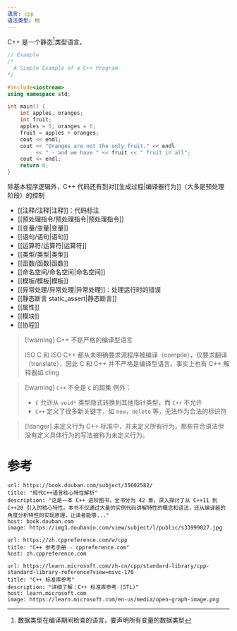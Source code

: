 ```yaml
---
语言: cpp
语法类型: 根
---
```

C++ 是一个静态[^1]类型语言。

```cpp
// Example
/*
  A Simple Example of a C++ Program
*/

#include<iostream>
using namespace std;

int main() {
    int apples, oranges;
    int fruit;
    apples = 5; oranges = 6;
    fruit = apples + oranges;
    cout << endl;
    cout << "Oranges are not the only fruit." << endl
         << " - and we have " << fruit << " fruit in all";
    cout << endl;
    return 0;
}
```

除基本程序逻辑外，C++ 代码还有到对[[生成过程|编译器行为]]（大多是预处理阶段）的控制
- [[注释/注释|注释]]：代码标注
- [[预处理指令/预处理指令|预处理指令]]
- [[变量/变量|变量]]
- [[语句/语句|语句]]
- [[运算符/运算符|运算符]]
- [[类型/类型|类型]]
- [[函数/函数|函数]]
- [[命名空间/命名空间|命名空间]]
- [[模板/模板|模板]]
- [[异常处理/异常处理|异常处理]]：处理运行时的错误
- [[静态断言 static_assert|静态断言]]
- [[属性]]
- [[模块]]
- [[协程]]

> [!warning] C++ 不是严格的编译型语言
> 
> ISO C 和 ISO C++ 都从未明确要求源程序被编译（compile），仅要求翻译（translate），因此 C 和 C++ 并不严格是编译型语言。事实上也有 C++ 解释器如 cling

> [!warning] `C++` 不全是 `C` 的超集
> 例外：
> - `C` 允许从 `void*` 类型隐式转换到其他指针类型，而 `C++` 不允许
> - `C++` 定义了很多新关键字，如 `new`，`delete` 等，无法作为合法的标识符

> [!danger] 未定义行为
> C++ 标准中，并未定义所有行为，那些符合语法但没有定义具体行为的写法被称为未定义行为。
# 参考

```cardlink
url: https://book.douban.com/subject/35602582/
title: "现代C++语言核心特性解析"
description: "这是一本 C++ 进阶图书，全书分为 42 章，深入探讨了从 C++11 到 C++20 引入的核心特性。本书不仅通过大量的实例代码讲解特性的概念和语法，还从编译器的角度分析特性的实现原理，让读者能够..."
host: book.douban.com
image: https://img3.doubanio.com/view/subject/l/public/s33999027.jpg
```

```cardlink
url: https://zh.cppreference.com/w/cpp
title: "C++ 参考手册 - cppreference.com"
host: zh.cppreference.com
```

```cardlink
url: https://learn.microsoft.com/zh-cn/cpp/standard-library/cpp-standard-library-reference?view=msvc-170
title: "C++ 标准库参考"
description: "详细了解：C++ 标准库参考 (STL)"
host: learn.microsoft.com
image: https://learn.microsoft.com/en-us/media/open-graph-image.png
```

[^1]: 数据类型在编译期间检查的语言，要声明所有变量的数据类型
